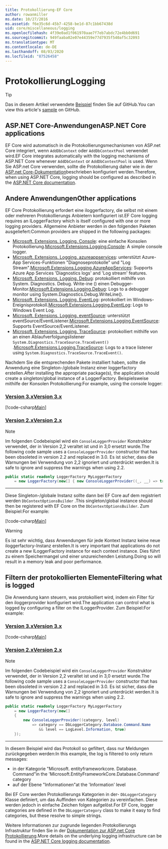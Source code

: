 ```yaml
---
title: Protokollierung-EF Core
author: rowanmiller
ms.date: 10/27/2016
ms.assetid: f6e35c6d-45b7-4258-be1d-87c1bb67438d
uid: core/miscellaneous/logging
ms.openlocfilehash: 4f39e0ad1f061970aae7f7eb7abdc72e4bb0d691
ms.sourcegitcommit: 949faaba02e07e44359e77d7935f540af5c32093
ms.translationtype: MT
ms.contentlocale: de-DE
ms.lasthandoff: 08/03/2020
ms.locfileid: "87526458"
---
```

# <a name="logging"></a><span data-ttu-id="e2a7f-102">Protokollierung</span><span class="sxs-lookup"><span data-stu-id="e2a7f-102">Logging</span></span>

> [!TIP]  
> <span data-ttu-id="e2a7f-103">Das in diesem Artikel verwendete [Beispiel](https://github.com/dotnet/EntityFramework.Docs/tree/master/samples/core/Miscellaneous/Logging) finden Sie auf GitHub.</span><span class="sxs-lookup"><span data-stu-id="e2a7f-103">You can view this article's [sample](https://github.com/dotnet/EntityFramework.Docs/tree/master/samples/core/Miscellaneous/Logging) on GitHub.</span></span>

## <a name="aspnet-core-applications"></a><span data-ttu-id="e2a7f-104">ASP.NET Core-Anwendungen</span><span class="sxs-lookup"><span data-stu-id="e2a7f-104">ASP.NET Core applications</span></span>

<span data-ttu-id="e2a7f-105">EF Core wird automatisch in die Protokollierungsmechanismen von ASP.net Core integriert, wenn `AddDbContext` oder `AddDbContextPool` verwendet wird.</span><span class="sxs-lookup"><span data-stu-id="e2a7f-105">EF Core integrates automatically with the logging mechanisms of ASP.NET Core whenever `AddDbContext` or `AddDbContextPool` is used.</span></span> <span data-ttu-id="e2a7f-106">Wenn Sie ASP.net Core verwenden, sollte die Protokollierung daher wie in der [ASP.net Core-Dokumentation](/aspnet/core/fundamentals/logging?tabs=aspnetcore2x)beschrieben konfiguriert werden.</span><span class="sxs-lookup"><span data-stu-id="e2a7f-106">Therefore, when using ASP.NET Core, logging should be configured as described in the [ASP.NET Core documentation](/aspnet/core/fundamentals/logging?tabs=aspnetcore2x).</span></span>

## <a name="other-applications"></a><span data-ttu-id="e2a7f-107">Andere Anwendungen</span><span class="sxs-lookup"><span data-stu-id="e2a7f-107">Other applications</span></span>

<span data-ttu-id="e2a7f-108">EF Core Protokollierung erfordert eine iloggerfactory, die selbst mit einem oder mehreren Protokollierungs Anbietern konfiguriert ist.</span><span class="sxs-lookup"><span data-stu-id="e2a7f-108">EF Core logging requires an ILoggerFactory which is itself configured with one or more logging providers.</span></span> <span data-ttu-id="e2a7f-109">Allgemeine Anbieter werden in den folgenden Paketen ausgeliefert:</span><span class="sxs-lookup"><span data-stu-id="e2a7f-109">Common providers are shipped in the following packages:</span></span>

* <span data-ttu-id="e2a7f-110">[Microsoft. Extensions. Logging. Console](https://www.nuget.org/packages/Microsoft.Extensions.Logging.Console/): eine einfache Konsolen Protokollierung.</span><span class="sxs-lookup"><span data-stu-id="e2a7f-110">[Microsoft.Extensions.Logging.Console](https://www.nuget.org/packages/Microsoft.Extensions.Logging.Console/): A simple console logger.</span></span>
* <span data-ttu-id="e2a7f-111">[Microsoft. Extensions. Logging. azureappservices](https://www.nuget.org/packages/Microsoft.Extensions.Logging.AzureAppServices/): unterstützt Azure-App Services-Funktionen "Diagnoseprotokolle" und "Log Stream".</span><span class="sxs-lookup"><span data-stu-id="e2a7f-111">[Microsoft.Extensions.Logging.AzureAppServices](https://www.nuget.org/packages/Microsoft.Extensions.Logging.AzureAppServices/): Supports Azure App Services 'Diagnostics logs' and 'Log stream' features.</span></span>
* <span data-ttu-id="e2a7f-112">[Microsoft. Extensions. Logging. Debug](https://www.nuget.org/packages/Microsoft.Extensions.Logging.Debug/): protokolliert mithilfe von System. Diagnostics. Debug. Write-ine () einen Debugger-Monitor.</span><span class="sxs-lookup"><span data-stu-id="e2a7f-112">[Microsoft.Extensions.Logging.Debug](https://www.nuget.org/packages/Microsoft.Extensions.Logging.Debug/): Logs to a debugger monitor using System.Diagnostics.Debug.WriteLine().</span></span>
* <span data-ttu-id="e2a7f-113">[Microsoft. Extensions. Logging. EventLog](https://www.nuget.org/packages/Microsoft.Extensions.Logging.EventLog/): protokolliert im Windows-Ereignisprotokoll.</span><span class="sxs-lookup"><span data-stu-id="e2a7f-113">[Microsoft.Extensions.Logging.EventLog](https://www.nuget.org/packages/Microsoft.Extensions.Logging.EventLog/): Logs to Windows Event Log.</span></span>
* <span data-ttu-id="e2a7f-114">[Microsoft. Extensions. Logging. eventSource](https://www.nuget.org/packages/Microsoft.Extensions.Logging.EventSource/): unterstützt eventSource/EventListener.</span><span class="sxs-lookup"><span data-stu-id="e2a7f-114">[Microsoft.Extensions.Logging.EventSource](https://www.nuget.org/packages/Microsoft.Extensions.Logging.EventSource/): Supports EventSource/EventListener.</span></span>
* <span data-ttu-id="e2a7f-115">[Microsoft. Extensions. Logging. TraceSource](https://www.nuget.org/packages/Microsoft.Extensions.Logging.TraceSource/): protokolliert mithilfe von an einen Ablaufverfolgungslistener `System.Diagnostics.TraceSource.TraceEvent()` .</span><span class="sxs-lookup"><span data-stu-id="e2a7f-115">[Microsoft.Extensions.Logging.TraceSource](https://www.nuget.org/packages/Microsoft.Extensions.Logging.TraceSource/): Logs to a trace listener using `System.Diagnostics.TraceSource.TraceEvent()`.</span></span>

<span data-ttu-id="e2a7f-116">Nachdem Sie die entsprechenden Pakete installiert haben, sollte die Anwendung eine Singleton-/globale Instanz einer loggerfactory erstellen.</span><span class="sxs-lookup"><span data-stu-id="e2a7f-116">After installing the appropriate package(s), the application should create a singleton/global instance of a LoggerFactory.</span></span> <span data-ttu-id="e2a7f-117">Beispielsweise mithilfe der Konsolen Protokollierung:</span><span class="sxs-lookup"><span data-stu-id="e2a7f-117">For example, using the console logger:</span></span>

### <a name="version-3x"></a>[<span data-ttu-id="e2a7f-118">Version 3.x</span><span class="sxs-lookup"><span data-stu-id="e2a7f-118">Version 3.x</span></span>](#tab/v3)

[!code-csharp[Main](../../../samples/core/Miscellaneous/Logging/Logging/BloggingContext.cs#DefineLoggerFactory)]

### <a name="version-2x"></a>[<span data-ttu-id="e2a7f-119">Version 2.x</span><span class="sxs-lookup"><span data-stu-id="e2a7f-119">Version 2.x</span></span>](#tab/v2)

> [!NOTE]
> <span data-ttu-id="e2a7f-120">Im folgenden Codebeispiel wird ein `ConsoleLoggerProvider` Konstruktor verwendet, der in Version 2,2 veraltet ist und in 3,0 ersetzt wurde.</span><span class="sxs-lookup"><span data-stu-id="e2a7f-120">The following code sample uses a `ConsoleLoggerProvider` constructor that has been obsoleted in version 2.2 and replaced in 3.0.</span></span> <span data-ttu-id="e2a7f-121">Es ist sicher, dass die Warnungen bei Verwendung von 2,2 ignoriert und unterdrückt werden.</span><span class="sxs-lookup"><span data-stu-id="e2a7f-121">It is safe to ignore and suppress the warnings when using 2.2.</span></span>

``` csharp
public static readonly LoggerFactory MyLoggerFactory
    = new LoggerFactory(new[] { new ConsoleLoggerProvider((_, __) => true, true) });
```

***

<span data-ttu-id="e2a7f-122">Diese Singleton-/globale Instanz sollte dann bei EF Core auf dem registriert werden `DbContextOptionsBuilder` .</span><span class="sxs-lookup"><span data-stu-id="e2a7f-122">This singleton/global instance should then be registered with EF Core on the `DbContextOptionsBuilder`.</span></span> <span data-ttu-id="e2a7f-123">Zum Beispiel:</span><span class="sxs-lookup"><span data-stu-id="e2a7f-123">For example:</span></span>

[!code-csharp[Main](../../../samples/core/Miscellaneous/Logging/Logging/BloggingContext.cs#RegisterLoggerFactory)]

> [!WARNING]
> <span data-ttu-id="e2a7f-124">Es ist sehr wichtig, dass Anwendungen für jede Kontext Instanz keine neue iloggerfactory-Instanz erstellen.</span><span class="sxs-lookup"><span data-stu-id="e2a7f-124">It is very important that applications do not create a new ILoggerFactory instance for each context instance.</span></span> <span data-ttu-id="e2a7f-125">Dies führt zu einem Speichermangel und einer unzureichenden Leistung.</span><span class="sxs-lookup"><span data-stu-id="e2a7f-125">Doing so will result in a memory leak and poor performance.</span></span>

## <a name="filtering-what-is-logged"></a><span data-ttu-id="e2a7f-126">Filtern der protokollierten Elemente</span><span class="sxs-lookup"><span data-stu-id="e2a7f-126">Filtering what is logged</span></span>

<span data-ttu-id="e2a7f-127">Die Anwendung kann steuern, was protokolliert wird, indem ein Filter für den iloggerprovider konfiguriert wird.</span><span class="sxs-lookup"><span data-stu-id="e2a7f-127">The application can control what is logged by configuring a filter on the ILoggerProvider.</span></span> <span data-ttu-id="e2a7f-128">Zum Beispiel:</span><span class="sxs-lookup"><span data-stu-id="e2a7f-128">For example:</span></span>

### <a name="version-3x"></a>[<span data-ttu-id="e2a7f-129">Version 3.x</span><span class="sxs-lookup"><span data-stu-id="e2a7f-129">Version 3.x</span></span>](#tab/v3)

[!code-csharp[Main](../../../samples/core/Miscellaneous/Logging/Logging/BloggingContextWithFiltering.cs#DefineLoggerFactory)]

### <a name="version-2x"></a>[<span data-ttu-id="e2a7f-130">Version 2.x</span><span class="sxs-lookup"><span data-stu-id="e2a7f-130">Version 2.x</span></span>](#tab/v2)

> [!NOTE]
> <span data-ttu-id="e2a7f-131">Im folgenden Codebeispiel wird ein `ConsoleLoggerProvider` Konstruktor verwendet, der in Version 2,2 veraltet ist und in 3,0 ersetzt wurde.</span><span class="sxs-lookup"><span data-stu-id="e2a7f-131">The following code sample uses a `ConsoleLoggerProvider` constructor that has been obsoleted in version 2.2 and replaced in 3.0.</span></span> <span data-ttu-id="e2a7f-132">Es ist sicher, dass die Warnungen bei Verwendung von 2,2 ignoriert und unterdrückt werden.</span><span class="sxs-lookup"><span data-stu-id="e2a7f-132">It is safe to ignore and suppress the warnings when using 2.2.</span></span>

``` csharp
public static readonly LoggerFactory MyLoggerFactory
    = new LoggerFactory(new[]
    {
        new ConsoleLoggerProvider((category, level)
            => category == DbLoggerCategory.Database.Command.Name
               && level == LogLevel.Information, true)
    });
```

***

<span data-ttu-id="e2a7f-133">In diesem Beispiel wird das Protokoll so gefiltert, dass nur Meldungen zurückgegeben werden:</span><span class="sxs-lookup"><span data-stu-id="e2a7f-133">In this example, the log is filtered to only return messages:</span></span>

* <span data-ttu-id="e2a7f-134">in der Kategorie "Microsoft. entityframeworkcore. Database. Command"</span><span class="sxs-lookup"><span data-stu-id="e2a7f-134">in the 'Microsoft.EntityFrameworkCore.Database.Command' category</span></span>
* <span data-ttu-id="e2a7f-135">auf der Ebene "Informationen"</span><span class="sxs-lookup"><span data-stu-id="e2a7f-135">at the 'Information' level</span></span>

<span data-ttu-id="e2a7f-136">Bei EF Core werden Protokollierungs Kategorien in der- `DbLoggerCategory` Klasse definiert, um das Auffinden von Kategorien zu vereinfachen. Diese werden jedoch in einfache Zeichen folgen aufgelöst.</span><span class="sxs-lookup"><span data-stu-id="e2a7f-136">For EF Core, logger categories are defined in the `DbLoggerCategory` class to make it easy to find categories, but these resolve to simple strings.</span></span>

<span data-ttu-id="e2a7f-137">Weitere Informationen zur zugrunde liegenden Protokollierungs Infrastruktur finden Sie in der [Dokumentation zur ASP.net Core Protokollierung](/aspnet/core/fundamentals/logging?tabs=aspnetcore2x).</span><span class="sxs-lookup"><span data-stu-id="e2a7f-137">More details on the underlying logging infrastructure can be found in the [ASP.NET Core logging documentation](/aspnet/core/fundamentals/logging?tabs=aspnetcore2x).</span></span>
